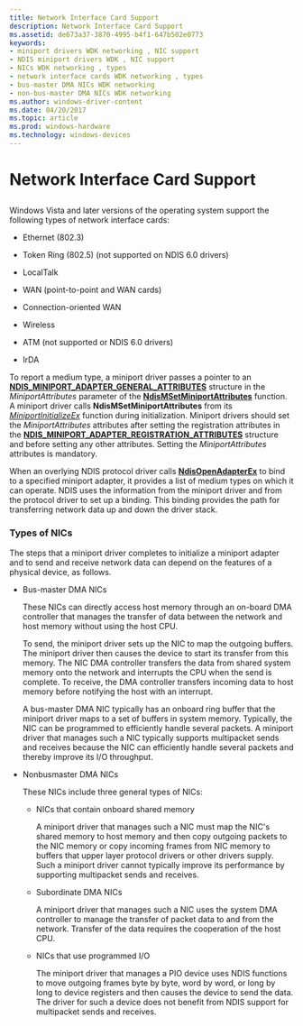 ```yaml
---
title: Network Interface Card Support
description: Network Interface Card Support
ms.assetid: de673a37-3870-4995-b4f1-647b502e0773
keywords:
- miniport drivers WDK networking , NIC support
- NDIS miniport drivers WDK , NIC support
- NICs WDK networking , types
- network interface cards WDK networking , types
- bus-master DMA NICs WDK networking
- non-bus-master DMA NICs WDK networking
ms.author: windows-driver-content
ms.date: 04/20/2017
ms.topic: article
ms.prod: windows-hardware
ms.technology: windows-devices
---
```


# Network Interface Card Support


## <a href="" id="ddk-network-interface-card-support-ng"></a>


Windows Vista and later versions of the operating system support the following types of network interface cards:

-   Ethernet (802.3)

-   Token Ring (802.5) (not supported on NDIS 6.0 drivers)

-   LocalTalk

-   WAN (point-to-point and WAN cards)

-   Connection-oriented WAN

-   Wireless

-   ATM (not supported or NDIS 6.0 drivers)

-   IrDA

To report a medium type, a miniport driver passes a pointer to an [**NDIS\_MINIPORT\_ADAPTER\_GENERAL\_ATTRIBUTES**](https://msdn.microsoft.com/library/windows/hardware/ff565923) structure in the *MiniportAttributes* parameter of the [**NdisMSetMiniportAttributes**](https://msdn.microsoft.com/library/windows/hardware/ff563672) function. A miniport driver calls **NdisMSetMiniportAttributes** from its [*MiniportInitializeEx*](https://msdn.microsoft.com/library/windows/hardware/ff559389) function during initialization. Miniport drivers should set the *MiniportAttributes* attributes after setting the registration attributes in the [**NDIS\_MINIPORT\_ADAPTER\_REGISTRATION\_ATTRIBUTES**](https://msdn.microsoft.com/library/windows/hardware/ff565934) structure and before setting any other attributes. Setting the *MiniportAttributes* attributes is mandatory.

When an overlying NDIS protocol driver calls [**NdisOpenAdapterEx**](https://msdn.microsoft.com/library/windows/hardware/ff563715) to bind to a specified miniport adapter, it provides a list of medium types on which it can operate. NDIS uses the information from the miniport driver and from the protocol driver to set up a binding. This binding provides the path for transferring network data up and down the driver stack.

### Types of NICs

The steps that a miniport driver completes to initialize a miniport adapter and to send and receive network data can depend on the features of a physical device, as follows.

-   Bus-master DMA NICs

    These NICs can directly access host memory through an on-board DMA controller that manages the transfer of data between the network and host memory without using the host CPU.

    To send, the miniport driver sets up the NIC to map the outgoing buffers. The miniport driver then causes the device to start its transfer from this memory. The NIC DMA controller transfers the data from shared system memory onto the network and interrupts the CPU when the send is complete. To receive, the DMA controller transfers incoming data to host memory before notifying the host with an interrupt.

    A bus-master DMA NIC typically has an onboard ring buffer that the miniport driver maps to a set of buffers in system memory. Typically, the NIC can be programmed to efficiently handle several packets. A miniport driver that manages such a NIC typically supports multipacket sends and receives because the NIC can efficiently handle several packets and thereby improve its I/O throughput.

-   Nonbusmaster DMA NICs

    These NICs include three general types of NICs:

    -   NICs that contain onboard shared memory

        A miniport driver that manages such a NIC must map the NIC's shared memory to host memory and then copy outgoing packets to the NIC memory or copy incoming frames from NIC memory to buffers that upper layer protocol drivers or other drivers supply. Such a miniport driver cannot typically improve its performance by supporting multipacket sends and receives.

    -   Subordinate DMA NICs

        A miniport driver that manages such a NIC uses the system DMA controller to manage the transfer of packet data to and from the network. Transfer of the data requires the cooperation of the host CPU.

    -   NICs that use programmed I/O

        The miniport driver that manages a PIO device uses NDIS functions to move outgoing frames byte by byte, word by word, or long by long to device registers and then causes the device to send the data. The driver for such a device does not benefit from NDIS support for multipacket sends and receives.

 

 





